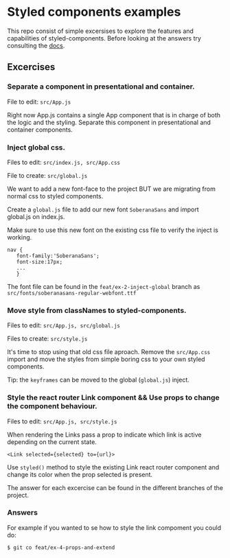 # Styled components examples

This repo consist of simple excersises to explore the features and capabilities of styled-components. Before looking at the answers try consulting the [docs](https://www.styled-components.com/docs).

## Excercises

### Separate a component in presentational and container.

File to edit: `src/App.js`

Right now App.js contains a single App component that is in charge of both the logic and the styling. Separate this component in presentational and container components.

### Inject global css.
Files to edit: `src/index.js, src/App.css`

File to create: `src/global.js`

We want to add a new font-face to the project BUT we are migrating from normal css to styled components.

Create a `global.js` file to add our new font `SoberanaSans` and import global.js on index.js.

Make sure to use this new font on the existing css file to verify the inject is working.

```
nav {
   font-family:'SoberanaSans';
   font-size:17px;
   ...
   }
```

The font file can be found in the `feat/ex-2-inject-global` branch as `src/fonts/soberanasans-regular-webfont.ttf`

### Move style from classNames to styled-components.
Files to edit: `src/App.js, src/global.js`

Files to create: `src/style.js`

It's time to stop using that old css file aproach. Remove the `src/App.css` import and move the styles from simple boring css to your own styled components.

Tip: the `keyframes` can be moved to the global (`global.js`) inject.

### Style the react router Link  component && Use props to change the component behaviour.
Files to edit: `src/App.js, src/style.js`

When rendering the Links pass a prop to indicate which link is active depending on the current state.


```
<Link selected={selected} to={url}>

```


Use `styled()` method to style the existing Link react router component and  change its color when the prop selected is present.

The answer for each excercise can be found in the different branches of the project. 





### Answers

For example if you wanted to se how to style the link compoment you could do: 

```
$ git co feat/ex-4-props-and-extend
```
